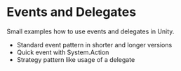 # Events and Delegates
Small examples how to use events and delegates in Unity.  
* Standard event pattern in shorter and longer versions  
* Quick event with System.Action  
* Strategy pattern like usage of a delegate  
